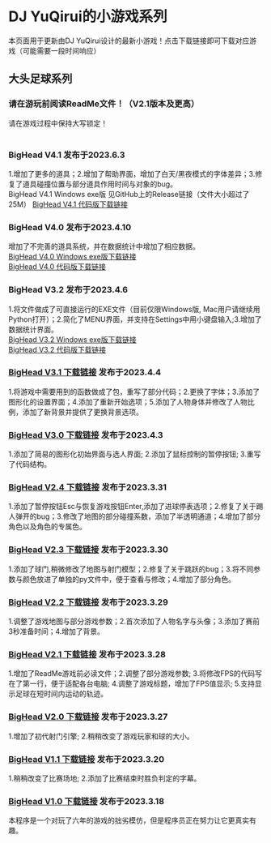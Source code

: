 # DJ YuQirui的小游戏系列


本页面用于更新由DJ YuQirui设计的最新小游戏！点击下载链接即可下载对应游戏（可能需要一段时间响应）

## 大头足球系列


### 请在游玩前阅读ReadMe文件！（V2.1版本及更高）<br>
请在游戏过程中保持大写锁定！<br>
<br>
### BigHead V4.1 发布于2023.6.3
1.增加了更多的道具；2.增加了帮助界面，增加了白天/黑夜模式的字体差异；3.修复了道具碰撞位置与部分道具作用时间与对象的bug。<br>
BigHead V4.1 Windows exe版 见GitHub上的Release链接（文件大小超过了25M）
[BigHead V4.1 代码版下载链接](https://pkubaogu.github.io/game.io/BigHeadV4.1.rar) <br>
### BigHead V4.0 发布于2023.4.10


增加了不完善的道具系统，并在数据统计中增加了相应数据。<br>
[BigHead V4.0 Windows exe版下载链接](https://pkubaogu.github.io/game.io/BigHeadV4.0exe.rar) <br>
[BigHead V4.0 代码版下载链接](https://pkubaogu.github.io/game.io/BigHeadV4.0.rar) <br>
### BigHead V3.2 发布于2023.4.6


1.将文件做成了可直接运行的EXE文件（目前仅限Windows版, Mac用户请继续用Python打开）；2.简化了MENU界面，并支持在Settings中用小键盘输入;3.增加了数据统计界面。<br>
[BigHead V3.2 Windows exe版下载链接](https://pkubaogu.github.io/game.io/BigHeadV3.2exe.rar) <br>
[BigHead V3.2 代码版下载链接](https://pkubaogu.github.io/game.io/BigHeadV3.2.rar) <br>
### [BigHead V3.1 下载链接](https://pkubaogu.github.io/game.io/BigHeadV3.1.rar) 发布于2023.4.4


1.将游戏中需要用到的函数做成了包，重写了部分代码；2.更换了字体；3.添加了图形化的设置界面；4.添加了重新开始选项；5.添加了人物身体并修改了人物比例，添加了新背景并提供了更换背景选项。<br>
### [BigHead V3.0 下载链接](https://pkubaogu.github.io/game.io/BigHeadV3.0.rar) 发布于2023.4.3


1.添加了简易的图形化初始界面与选人界面; 2.添加了鼠标控制的暂停按钮; 3.重写了代码结构。<br>
### [BigHead V2.4 下载链接](https://pkubaogu.github.io/game.io/BigHeadV2.4.rar) 发布于2023.3.31


1.添加了暂停按钮Esc与恢复游戏按钮Enter,添加了进球停表选项；2.修复了关于踢人弹开的bug；3.修改了地图的部分碰撞系数，添加了半透明通道；4.增加了部分角色以及角色的专属色。<br>
### [BigHead V2.3 下载链接](https://pkubaogu.github.io/game.io/BigHeadV2.3.rar) 发布于2023.3.30


1.添加了球门,稍微修改了地图与射门模型；2.修复了关于跳跃的bug；3.将不同参数与颜色放进了单独的py文件中，便于查看与修改；4.增加了部分角色。<br>
### [BigHead V2.2 下载链接](https://pkubaogu.github.io/game.io/BigHeadV2.2.rar) 发布于2023.3.29


1.调整了游戏地图与部分游戏参数；2.首次添加了人物名字与头像；3.添加了赛前3秒准备时间；4.增加了背景。<br>
### [BigHead V2.1 下载链接](https://pkubaogu.github.io/game.io/BigHeadV2.1.rar) 发布于2023.3.28


1.增加了ReadMe游戏前必读文件；2.调整了部分游戏参数; 3.将修改FPS的代码写在了第一行，便于适配各台电脑; 4.调整了游戏标题，增加了FPS值显示; 5.支持显示足球在短时间内运动的轨迹。<br>
### [BigHead V2.0 下载链接](https://pkubaogu.github.io/game.io/BigHeadV2.0.rar) 发布于2023.3.27


1.增加了初代射门引擎; 2.稍稍改变了游戏玩家和球的大小。<br>
### [BigHead V1.1 下载链接](https://pkubaogu.github.io/game.io/BigHeadV1.1.rar) 发布于2023.3.20


1.稍稍改变了比赛场地; 2.添加了比赛结束时胜负判定的字幕。<br>
### [BigHead V1.0 下载链接](https://pkubaogu.github.io/game.io/BigHeadV1.0.rar) 发布于2023.3.18


本程序是一个对玩了六年的游戏的拙劣模仿，但是程序员正在努力让它更真实有趣。
